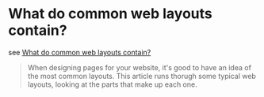 # What do common web layouts contain?

see [What do common web layouts contain?](https://developer.mozilla.org/en-US/docs/Learn/Common_questions/Common_web_layouts)

> When designing pages for your website, it's good to have an idea of the most common layouts. This article runs thorugh some typical web layouts, looking at the parts that make up each one.

## 